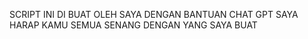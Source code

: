 SCRIPT INI DI BUAT OLEH SAYA DENGAN BANTUAN CHAT GPT SAYA HARAP KAMU SEMUA SENANG DENGAN YANG SAYA BUAT
